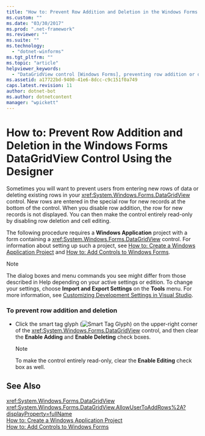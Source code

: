 ```yaml
---
title: "How to: Prevent Row Addition and Deletion in the Windows Forms DataGridView Control Using the Designer"
ms.custom: ""
ms.date: "03/30/2017"
ms.prod: ".net-framework"
ms.reviewer: ""
ms.suite: ""
ms.technology: 
  - "dotnet-winforms"
ms.tgt_pltfrm: ""
ms.topic: "article"
helpviewer_keywords: 
  - "DataGridView control [Windows Forms], preventing row addition or deletion"
ms.assetid: a17722bd-9400-41e6-8dcc-c9c151f0a749
caps.latest.revision: 11
author: dotnet-bot
ms.author: dotnetcontent
manager: "wpickett"
---
```

# How to: Prevent Row Addition and Deletion in the Windows Forms DataGridView Control Using the Designer
Sometimes you will want to prevent users from entering new rows of data or deleting existing rows in your <xref:System.Windows.Forms.DataGridView> control. New rows are entered in the special row for new records at the bottom of the control. When you disable row addition, the row for new records is not displayed. You can then make the control entirely read-only by disabling row deletion and cell editing.  
  
 The following procedure requires a **Windows Application** project with a form containing a <xref:System.Windows.Forms.DataGridView> control. For information about setting up such a project, see [How to: Create a Windows Application Project](http://msdn.microsoft.com/en-us/b2f93fed-c635-4705-8d0e-cf079a264efa) and [How to: Add Controls to Windows Forms](../../../../docs/framework/winforms/controls/how-to-add-controls-to-windows-forms.md).  
  
> [!NOTE]
>  The dialog boxes and menu commands you see might differ from those described in Help depending on your active settings or edition. To change your settings, choose **Import and Export Settings** on the **Tools** menu. For more information, see [Customizing Development Settings in Visual Studio](http://msdn.microsoft.com/en-us/22c4debb-4e31-47a8-8f19-16f328d7dcd3).  
  
### To prevent row addition and deletion  
  
-   Click the smart tag glyph (![Smart Tag Glyph](../../../../docs/framework/winforms/controls/media/vs-winformsmttagglyph.gif "VS_WinFormSmtTagGlyph")) on the upper-right corner of the <xref:System.Windows.Forms.DataGridView> control, and then clear the **Enable Adding** and **Enable Deleting** check boxes.  
  
    > [!NOTE]
    >  To make the control entirely read-only, clear the **Enable Editing** check box as well.  
  
## See Also  
 <xref:System.Windows.Forms.DataGridView>   
 <xref:System.Windows.Forms.DataGridView.AllowUserToAddRows%2A?displayProperty=fullName>   
 [How to: Create a Windows Application Project](http://msdn.microsoft.com/en-us/b2f93fed-c635-4705-8d0e-cf079a264efa)   
 [How to: Add Controls to Windows Forms](../../../../docs/framework/winforms/controls/how-to-add-controls-to-windows-forms.md)
